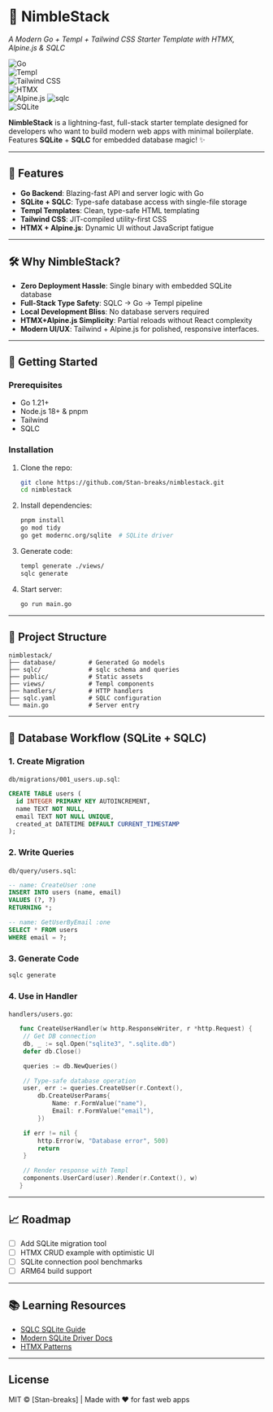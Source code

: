 # 🚀 NimbleStack

_A Modern Go + Templ + Tailwind CSS Starter Template with HTMX, Alpine.js & SQLC_

![Go](https://img.shields.io/badge/Go-1.21+-00ADD8?logo=go)  
![Templ](https://img.shields.io/badge/Templ-0.2+-blue)  
![Tailwind CSS](https://img.shields.io/badge/Tailwind_CSS-3.3+-06B6D4?logo=tailwind-css)  
![HTMX](https://img.shields.io/badge/HTMX-1.9+-red)  
![Alpine.js](https://img.shields.io/badge/Alpine.js-3.13+-8BC0D0)
![sqlc](https://img.shields.io/badge/sqlc-1.25+-brightgreen)  
![SQLite](https://img.shields.io/badge/SQLite-3+-003B57?logo=sqlite)

**NimbleStack** is a lightning-fast, full-stack starter template designed for developers who want to build modern web apps with minimal boilerplate. Features **SQLite** + **SQLC** for embedded database magic! ✨

---

## 🌟 Features

- **Go Backend**: Blazing-fast API and server logic with Go
- **SQLite + SQLC**: Type-safe database access with single-file storage
- **Templ Templates**: Clean, type-safe HTML templating
- **Tailwind CSS**: JIT-compiled utility-first CSS
- **HTMX + Alpine.js**: Dynamic UI without JavaScript fatigue

---

## 🛠️ Why NimbleStack?

- **Zero Deployment Hassle**: Single binary with embedded SQLite database
- **Full-Stack Type Safety**: SQLC → Go → Templ pipeline
- **Local Development Bliss**: No database servers required
- **HTMX+Alpine.js Simplicity**: Partial reloads without React complexity
- **Modern UI/UX**: Tailwind + Alpine.js for polished, responsive interfaces.

---

## 🚀 Getting Started

### Prerequisites

- Go 1.21+
- Node.js 18+ & pnpm
- Tailwind
- SQLC

### Installation

1. Clone the repo:

   ```bash
   git clone https://github.com/Stan-breaks/nimblestack.git
   cd nimblestack
   ```

2. Install dependencies:

   ```bash
   pnpm install
   go mod tidy
   go get modernc.org/sqlite  # SQLite driver
   ```

3. Generate code:

   ```bash
   templ generate ./views/
   sqlc generate
   ```

4. Start server:
   ```bash
   go run main.go
   ```

---

## 📂 Project Structure

```
nimblestack/
├── database/         # Generated Go models
├── sqlc/             # sqlc schema and queries
├── public/           # Static assets
├── views/            # Templ components
├── handlers/         # HTTP handlers
├── sqlc.yaml         # SQLC configuration
└── main.go           # Server entry
```

---

## 🔌 Database Workflow (SQLite + SQLC)

### 1. Create Migration

`db/migrations/001_users.up.sql`:

```sql
CREATE TABLE users (
  id INTEGER PRIMARY KEY AUTOINCREMENT,
  name TEXT NOT NULL,
  email TEXT NOT NULL UNIQUE,
  created_at DATETIME DEFAULT CURRENT_TIMESTAMP
);
```

### 2. Write Queries

`db/query/users.sql`:

```sql
-- name: CreateUser :one
INSERT INTO users (name, email)
VALUES (?, ?)
RETURNING *;

-- name: GetUserByEmail :one
SELECT * FROM users
WHERE email = ?;
```

### 3. Generate Code

```bash
sqlc generate
```

### 4. Use in Handler

`handlers/users.go`:

```go
   func CreateUserHandler(w http.ResponseWriter, r *http.Request) {
    // Get DB connection
    db, _ := sql.Open("sqlite3", ".sqlite.db")
    defer db.Close()

    queries := db.NewQueries()

    // Type-safe database operation
    user, err := queries.CreateUser(r.Context(),
        db.CreateUserParams{
            Name: r.FormValue("name"),
            Email: r.FormValue("email"),
        })

    if err != nil {
        http.Error(w, "Database error", 500)
        return
    }

    // Render response with Templ
    components.UserCard(user).Render(r.Context(), w)
   }
```

---

## 📈 Roadmap

- [ ] Add SQLite migration tool
- [ ] HTMX CRUD example with optimistic UI
- [ ] SQLite connection pool benchmarks
- [ ] ARM64 build support

---

## 📚 Learning Resources

- [SQLC SQLite Guide](https://docs.sqlc.dev/en/latest/howto/sqlite.html)
- [Modern SQLite Driver Docs](https://pkg.go.dev/modernc.org/sqlite)
- [HTMX Patterns](https://htmx.org/examples/)

---

## License

MIT © [Stan-breaks] | Made with ❤️ for fast web apps
